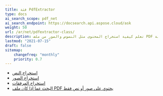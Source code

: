 ```yaml
---
title: فئة PdfExtractor
type: docs
ai_search_scope: pdf_net
ai_search_endpoint: https://docsearch.api.aspose.cloud/ask
weight: 50
url: /ar/net/pdfextractor-class/
description: تعلم كيفية استخراج المحتوى مثل النصوص والصور من ملف PDF باستخدام فئة PDFExtractor في .NET مع Aspose.PDF.
lastmod: "2021-07-15"
draft: false
sitemap:
    changefreq: "monthly"
    priority: 0.7
---
```

- [استخراج النص](/pdf/net/extract-text/)
- [استخراج الصور](/pdf/net/extract-images/)
- [استخراج المرفقات](/pdf/net/extract-attachments/)
- [البحث عما إذا كان ملف PDF يحتوي على صور أو نص فقط](/pdf/net/find-whether-pdf-file-contains-images-or-text-only/)